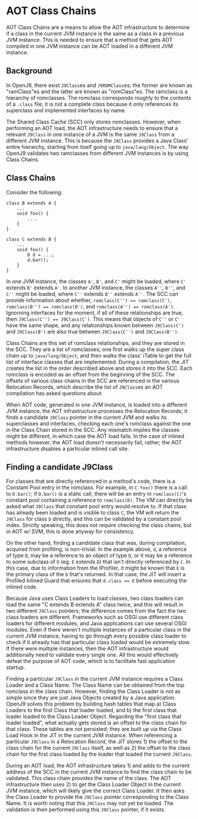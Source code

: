 <!--
Copyright (c) 2018, 2019 IBM Corp. and others

This program and the accompanying materials are made available under
the terms of the Eclipse Public License 2.0 which accompanies this
distribution and is available at https://www.eclipse.org/legal/epl-2.0/
or the Apache License, Version 2.0 which accompanies this distribution and
is available at https://www.apache.org/licenses/LICENSE-2.0.

This Source Code may also be made available under the following
Secondary Licenses when the conditions for such availability set
forth in the Eclipse Public License, v. 2.0 are satisfied: GNU
General Public License, version 2 with the GNU Classpath
Exception [1] and GNU General Public License, version 2 with the
OpenJDK Assembly Exception [2].

[1] https://www.gnu.org/software/classpath/license.html
[2] http://openjdk.java.net/legal/assembly-exception.html

SPDX-License-Identifier: EPL-2.0 OR Apache-2.0 OR GPL-2.0 WITH Classpath-exception-2.0 OR LicenseRef-GPL-2.0 WITH Assembly-exception
-->

# AOT Class Chains
AOT Class Chains are a means to allow the AOT infrastructure to determine
if a class in the current JVM instance is the same as a class in a 
previous JVM instance. This is needed to ensure that a method that gets 
AOT compiled in one JVM instance can be AOT loaded in a different JVM 
instance.

## Background
In OpenJ9, there exist `J9Class`es and `J9ROMClass`es; the former are 
known as "ramClass"es and the latter are known as "romClass"es. The 
ramclass is a hierarchy of romclasses. The romclass corresponds roughly 
to the contents of a `.class` file; it is not a complete class because 
it only references its superclass and implemented interfaces by name.

The Shared Class Cache (SCC) only stores romclasses. However, when 
performing an AOT load, the AOT infrastructure needs to ensure that a 
relevant `J9Class` in one instance of a JVM is the same `J9Class` from 
a different JVM instance. This is because the `J9Class` provides a Java 
Class' entire hierarchy, starting from itself going up to 
`java/lang/Object`. The way OpenJ9 validates two ramclasses from
different JVM instances is by using Class Chains.

## Class Chains
Consider the following:

```
class B extends A {
    ...
    void foo() {
        ....
    }
}

class C extends B {
    ...
    void foo() {
        D d = ...;
        d.bar();
    }
}
```

In one JVM instance, the classes `A'`, `B'`, and `C'` might be loaded, 
where `C'` extends `B'` extends `A'`. In another JVM instance, the 
classes `A''`, `B''`, and `C''` might be loaded, where `C''` extends 
`B''` extends `A''`. The SCC can provide information about whether, 
`romclass(C'') == romclass(C')`, `romclass(B'') == romclass(B')`, 
and `romclass(A'') == romclass(A')`. Ignorning interfaces for the moment, 
if all of these relationships are true, then `J9Class(C'') == J9Class(C')`. 
This means that objects of `C''` or `C'` have the same shape, and any 
relationships known between `J9Class(C')` and `J9Class(B')` are also 
true between `J9Class(C'')` and `J9Class(B'')`.

Class Chains are this set of romclass relationships, and they are stored 
in the SCC. They are a list of romclasses; one first walks up the super 
class chain up to `java/lang/Object`, and then walks the class' iTable 
to get the full list of interface classes that are implemented. During 
a compilation, the JIT creates the list in the order described above 
and stores it into the SCC. Each romclass is encoded as an offset from 
the beginning of the SCC. The offsets of various class chains in the SCC 
are referenced in the various Relocation Records, which describe the list 
of `J9Class`es an AOT compilation has asked questions about. 

When AOT code, generated in one JVM instance, is loaded into a different 
JVM instance, the AOT infrastructure processes the Relocation Records; 
it finds a candidate `J9Class` pointer in the current JVM and walks its 
superclasses and interfaces, checking each one's romclass against the one 
in the Class Chain stored in the SCC. Any mismatch implies the classes 
might be different, in which case the AOT load fails. In the case of 
inlined methods however, the AOT load doesn't necessarily fail, rather, 
the AOT infrastructure disables a particular inlined call site.

## Finding a candidate J9Class
For classes that are directly referenced in a method's code, there is a 
Constant Pool entry in the romclass. For example, in `C.foo()` there is a
call to `D.bar()`; if `D.bar()` is a static call, there will be an entry
in `romclass(C)`'s constant pool containing a reference to `romclass(D)`.
The VM can directly be asked what `J9Class` that constant pool entry 
would resolve to. If that class has already been loaded and is visible 
to class `C`, the VM will return the `J9Class` for class `D` directly, 
and this can be validated by a constant pool index. Strictly speaking, 
this does not require checking the class chains, but in AOT w/ SVM, this
is done anyway for consistency.

On the other hand, finding a candidate class that was, during compilation,
acquired from profiling, is non-trivial. In the example above, `d`, 
a reference of type `D`, may be a reference to an object of type `D`, or 
it may be a reference to some subclass of `D` (eg. `E` extends `D`) that 
isn't directly referenced by `C`. In this case, due to information from 
the IProfiler, it might be known that `E` is the primary class of the `D` 
that's returned. In that case, the JIT will insert a Profiled Inlined 
Guard that ensures that `d.class == E` before executing the inlined code. 
 
Because Java uses Class Loaders to load classes, two class loaders can 
load the same "C extends B extends A" class twice, and this will result 
in two different `J9Class` pointers; the difference comes from the fact 
the two class loaders are different. Frameworks such as OSGI use different 
class loaders for different modules, and Java applications can use several 
OSGI modules. Even if there weren't multiple instances of a particular 
class in the current JVM instance, having to go through every possible 
class loader to check if it already has that particular class loaded would 
be extremely slow. If there were multiple instances, then the AOT 
infrastructure would additionally need to validate every single one. All 
this would effectively defeat the purpose of AOT code, which is to 
facilitate fast application startup.

Finding a particular `J9Class` in the current JVM instance requires 
a Class Loader and a Class Name. The Class Name can be obtained from 
the top romclass in the class chain. However, finding the Class Loader 
is not as simple since they are just Java Objects created by a Java 
application. OpenJ9 solves this problem by building hash tables that 
map a) Class Loaders to the first Class that loader loaded, and b) the 
first class that loader loaded to the Class Loader Object. Regarding the
"first class that loader loaded", what actually gets stored is an offset 
to the class chain for that class. These tables are not persisted; they 
are built up via the Class Load Hook in the JIT in the current JVM 
instance. When referencing a particular `J9Class` in a Relocation Record, 
the JIT stores 1) the offset to the class chain for the current `J9Class` 
itself, as well as 2) the offset to the class chain for the first class
loaded by the loader that loaded the current `J9Class`.

During an AOT load, the AOT infrastructure takes 1) and adds to the 
current address of the SCC in the current JVM instance to find the class 
chain to be validated. This class chain provides the name of the class. 
The AOT infrastructure then uses 2) to get the Class Loader Object in 
the current JVM instance, which will likely give the correct Class Loader. 
It then asks the Class Loader to provide the `J9Class` pointer 
corresponding to the Class Name. It is worth noting that this `J9Class`
may not yet be loaded. The validation is then performed using this `J9Class`
pointer, if it exists.
